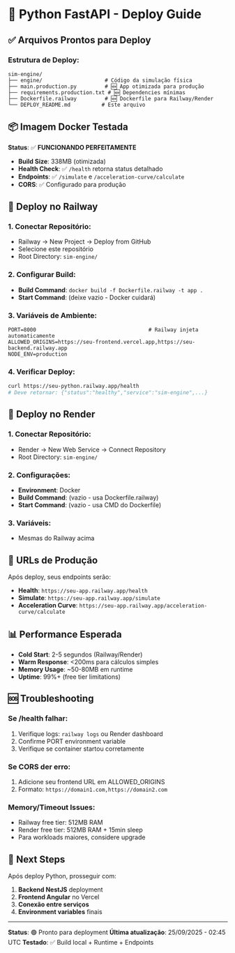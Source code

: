 # 🚀 Python FastAPI - Deploy Guide

## ✅ Arquivos Prontos para Deploy

### Estrutura de Deploy:
```
sim-engine/
├── engine/                    # Código da simulação física
├── main.production.py         # 🆕 App otimizada para produção
├── requirements.production.txt # 🆕 Dependencies mínimas
├── Dockerfile.railway         # 🆕 Dockerfile para Railway/Render
└── DEPLOY_README.md          # Este arquivo
```

## 📦 Imagem Docker Testada

**Status**: ✅ **FUNCIONANDO PERFEITAMENTE**
- **Build Size**: 338MB (otimizada)
- **Health Check**: ✅ `/health` retorna status detalhado
- **Endpoints**: ✅ `/simulate` e `/acceleration-curve/calculate`
- **CORS**: ✅ Configurado para produção

## 🚀 Deploy no Railway

### 1. Conectar Repositório:
- Railway → New Project → Deploy from GitHub
- Selecione este repositório
- Root Directory: `sim-engine/`

### 2. Configurar Build:
- **Build Command**: `docker build -f Dockerfile.railway -t app .`
- **Start Command**: (deixe vazio - Docker cuidará)

### 3. Variáveis de Ambiente:
```env
PORT=8000                                    # Railway injeta automaticamente
ALLOWED_ORIGINS=https://seu-frontend.vercel.app,https://seu-backend.railway.app
NODE_ENV=production
```

### 4. Verificar Deploy:
```bash
curl https://seu-python.railway.app/health
# Deve retornar: {"status":"healthy","service":"sim-engine",...}
```

## 🎯 Deploy no Render

### 1. Conectar Repositório:
- Render → New Web Service → Connect Repository
- Root Directory: `sim-engine/`

### 2. Configurações:
- **Environment**: Docker
- **Build Command**: (vazio - usa Dockerfile.railway)
- **Start Command**: (vazio - usa CMD do Dockerfile)

### 3. Variáveis:
- Mesmas do Railway acima

## 🔧 URLs de Produção

Após deploy, seus endpoints serão:
- **Health**: `https://seu-app.railway.app/health`
- **Simulate**: `https://seu-app.railway.app/simulate`
- **Acceleration Curve**: `https://seu-app.railway.app/acceleration-curve/calculate`

## 📊 Performance Esperada

- **Cold Start**: 2-5 segundos (Railway/Render)
- **Warm Response**: <200ms para cálculos simples
- **Memory Usage**: ~50-80MB em runtime
- **Uptime**: 99%+ (free tier limitations)

## 🆘 Troubleshooting

### Se /health falhar:
1. Verifique logs: `railway logs` ou Render dashboard
2. Confirme PORT environment variable
3. Verifique se container startou corretamente

### Se CORS der erro:
1. Adicione seu frontend URL em ALLOWED_ORIGINS
2. Formato: `https://domain1.com,https://domain2.com`

### Memory/Timeout Issues:
- Railway free tier: 512MB RAM
- Render free tier: 512MB RAM + 15min sleep
- Para workloads maiores, considere upgrade

## 🎯 Next Steps

Após deploy Python, prosseguir com:
1. **Backend NestJS** deployment
2. **Frontend Angular** no Vercel
3. **Conexão entre serviços**
4. **Environment variables** finais

---

**Status**: 🟢 Pronto para deployment
**Última atualização**: 25/09/2025 - 02:45 UTC
**Testado**: ✅ Build local + Runtime + Endpoints